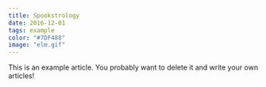 ```yaml
---
title: Spookstrology
date: 2016-12-01
tags: example
color: "#7DF488"
image: "elm.gif"
---
```


This is an example article. You probably want to delete it and write your own articles!
